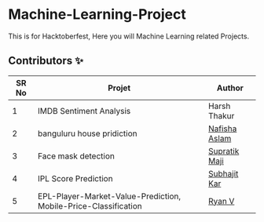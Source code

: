 # Machine-Learning-Project
This is for Hacktoberfest, Here you will Machine Learning related Projects.


## Contributors ✨

| SR No   | Projet | Author  |
| -------| -------- | ---------|
| 1 | IMDB Sentiment Analysis | Harsh Thakur |
| 2 | banguluru house pridiction | [Nafisha Aslam ](https://github.com/Nafisha08)  |  
| 3 | Face mask detection | [Supratik Maji](https://github.com/Supratimaji) |
| 4 | IPL Score Prediction | [Subhajit Kar](https://github.com/Subhajitkar2003) |
| 5 | EPL-Player-Market-Value-Prediction, Mobile-Price-Classification | [Ryan V ](https://github.com/vryan-06)  |  

